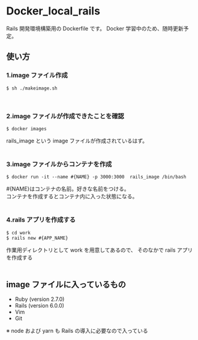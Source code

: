 # Docker_local_rails

Rails 開発環境構築用の Dockerfile です。
Docker 学習中のため、随時更新予定。

## 使い方

### 1.image ファイル作成

```
$ sh ./makeimage.sh
```
<br>

### 2.image ファイルが作成できたことを確認

```
$ docker images
```

rails_image という image ファイルが作成されているはず。<br>
<br>

### 3.image ファイルからコンテナを作成

```
$ docker run -it --name #{NAME} -p 3000:3000  rails_image /bin/bash
```

#{NAME}はコンテナの名前。好きな名前をつける。<br>
コンテナを作成するとコンテナ内に入った状態になる。<br>
<br>

### 4.rails アプリを作成する

```
$ cd work
$ rails new #{APP_NAME}
```

作業用ディレクトリとして work を用意してあるので、
そのなかで rails アプリを作成する<br>
<br>

## image ファイルに入っているもの<br>

- Ruby (version 2.7.0)
- Rails (version 6.0.0)
- Vim
- Git

※ node および yarn も Rails の導入に必要なので入っている
